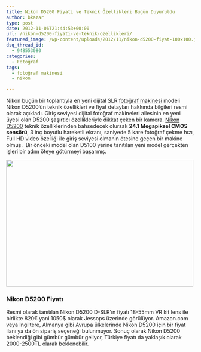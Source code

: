 ```yaml
---
title: Nikon D5200 Fiyatı ve Teknik Özellikleri Bugün Duyuruldu
author: bkazar
type: post
date: 2012-11-06T21:44:53+00:00
url: /nikon-d5200-fiyati-ve-teknik-ozellikleri/
featured_image: /wp-content/uploads/2012/11/nikon-d5200-fiyat-100x100.jpeg
dsq_thread_id:
  - 948553080
categories:
  - Fotoğraf
tags:
  - fotoğraf makinesi
  - nikon

---
```

Nikon bugün bir toplantıyla en yeni dijital SLR [fotoğraf makinesi][1] modeli Nikon D5200’ün teknik özellikleri ve fiyat detayları hakkında bilgileri resmi olarak açıkladı. Giriş seviyesi dijital fotoğraf makineleri ailesinin en yeni üyesi olan D5200 şaşırtıcı özellikleriyle dikkat çeken bir kamera. [Nikon D5200][2] teknik özelliklerinden bahsedecek olursak **24.1 Megapiksel CMOS sensörü**, 3 inç boyutlu hareketli ekranı, saniyede 5 kare fotoğraf çekme hızı, Full HD video özelliği ile giriş seviyesi olmanın ötesine geçen bir makine olmuş.  Bir önceki model olan D5100 yerine tanıtılan yeni model gerçekten işleri bir adım öteye götürmeyi başarmış.

<img class="aligncenter" title="Nikon d5200 fiyat" alt="" src="http://www.turknikon.com/wp-content/uploads/2012/11/nikon-d5200-on.jpeg" width="500" height="340" /> 

### Nikon D5200 Fiyatı

Resmi olarak tanıtılan Nikon D5200 D-SLR’ın fiyatı 18-55mm VR kit lens ile birlikte 820€ yani 1050$ olarak Jessops üzerinde görülüyor. Amazon.com veya İngiltere, Almanya gibi Avrupa ülkelerinde Nikon D5200 için bir fiyat ilanı ya da ön sipariş seçeneği bulunmuyor. Sonuç olarak Nikon D5200 beklendiği gibi gümbür gümbür geliyor, Türkiye fiyatı da yaklaşık olarak 2000-2500TL olarak beklenebilir.

 [1]: https://www.murekkep.org/kamera "fotoğraf makinesi"
 [2]: https://www.murekkep.org/kamera/nikon/d5200 "Nikon D5200"